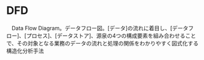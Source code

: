 # DFD
　Data Flow Diagram。データフロー図。[データ]の流れに着目し、[データフロー]、[プロセス]、[データストア]、源泉の4つの構成要素を組み合わせることで、その対象となる業務のデータの流れと処理の関係をわかりやすく図式化する構造化分析手法
